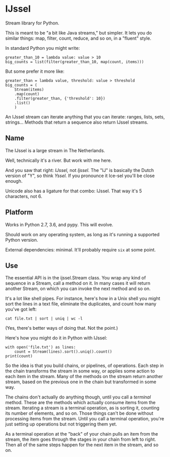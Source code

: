 IJssel
======

Stream library for Python.

This is meant to be "a bit like Java streams," but simpler.  It lets you do
similar things: map, filter, count, reduce, and so on, in a "fluent" style.

In standard Python you might write:

    greater_than_10 = lambda value: value > 10
    big_counts = list(filter(greater_than_10, map(count, items)))

But some prefer it more like:

    greater_than = lambda value, threshold: value > threshold
    big_counts = (
        Stream(items)
        .map(count)
        .filter(greater_than, {'threshold': 10})
        .list()
        )

An IJssel stream can iterate anything that you can iterate: ranges, lists,
sets, strings...  Methods that return a sequence also return IJssel streams.


Name
----

The IJssel is a large stream in The Netherlands.

Well, technically it's a river.  But work with me here.

And you saw that right: _IJssel,_ not _Ijssel._  The "IJ" is basically the
Dutch version of "Y", so think _Yssel._  If you pronounce it Ice-sel you'll be
close enough.

Unicode also has a ligature for that combo: Ĳssel.  That way it's 5
characters, not 6.


Platform
--------

Works in Python 2.7, 3.6, and pypy.  This will evolve.

Should work on any operating system, as long as it's running a supported Python
version.

External dependencies: minimal.  It'll probably require `six` at some point.


Use
---

The essential API is in the ijssel.Stream class.  You wrap any kind of
sequence in a Stream, call a method on it.  In many cases it will return
another Stream, on which you can invoke the next method and so on.

It's a lot like shell pipes.  For instance, here's how in a Unix shell you
might sort the lines in a text file, eliminate the duplicates, and count how
many you've got left:

    cat file.txt | sort | uniq | wc -l

(Yes, there's better ways of doing that.  Not the point.)

Here's how you might do it in Python with IJssel:

    with open('file.txt') as lines:
        count = Stream(lines).sort().uniq().count()
    print(count)

So the idea is that you build chains, or pipelines, of operations.  Each step
in the chain transforms the stream in some way, or applies some action to each
item in the stream.  Many of the methods on the stream return another stream,
based on the previous one in the chain but transformed in some way.

The chains don't actually do anything though, until you call a _terminal_
method.  These are the methods which actually consume items from the stream.
Iterating a stream is a terminal operation, as is sorting it, counting its
number of elements, and so on.  Those things can't be done without processing
items from the stream.  Until you call a terminal operation, you're just
setting up operations but not triggering them yet.

As a terminal operation at the "back" of your chain pulls an item from the
stream, the item goes through the stages in your chain from left to right.
Then all of the same steps happen for the next item in the stream, and so on.
